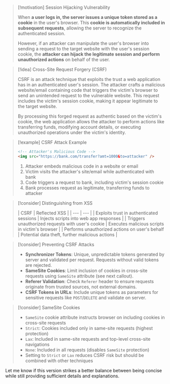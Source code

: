> [!motivation] Session Hijacking Vulnerability
>
> When **a user logs in, the server issues a unique token stored as a cookie** in the user's browser. This **cookie is automatically included in subsequent requests**, allowing the server to recognize the authenticated session.
>
> However, if an attacker can manipulate the user's browser into sending a request to the target website with the user's session cookie, the **attacker can hijack the legitimate session and perform unauthorized actions** on behalf of the user.

> [!idea] Cross-Site Request Forgery (CSRF)
>
> CSRF is an attack technique that exploits the trust a web application has in an authenticated user's session. The attacker crafts a malicious website/email containing code that triggers the victim's browser to send an unintended request to the vulnerable website. This request includes the victim's session cookie, making it appear legitimate to the target website.
>
> By processing this forged request as authentic based on the victim's cookie, the web application allows the attacker to perform actions like transferring funds, modifying account details, or executing unauthorized operations under the victim's identity.

> [!example] CSRF Attack Example
>
> ```html
> <!-- Attacker's Malicious Code -->
> <img src="https://bank.com/transfer?amt=1000&to=attacker" />
> ```
>
> 1. Attacker embeds malicious code in a website or email
> 2. Victim visits the attacker's site/email while authenticated with bank
> 3. Code triggers a request to bank, including victim's session cookie
> 4. Bank processes request as legitimate, transferring funds to attacker

> [!consider] Distinguishing from XSS
>
> | CSRF | Reflected XSS |
| --- | --- |
| Exploits trust in authenticated sessions | Injects scripts into web app responses |
| Triggers unauthorized requests with user's cookie | Executes malicious scripts in victim's browser |
| Performs unauthorized actions on user's behalf | Potential data theft, further malicious actions |

> [!consider] Preventing CSRF Attacks
>
> - **Synchronizer Tokens**: Unique, unpredictable tokens generated by server and validated per request. Requests without valid tokens are rejected.
> - **SameSite Cookies**: Limit inclusion of cookies in cross-site requests using `SameSite` attribute (see next callout).
> - **Referer Validation**: Check `Referer` header to ensure requests originate from trusted sources, not external domains.
> - **CSRF Tokens in URLs**: Include unique tokens as parameters for sensitive requests like `POST`/`DELETE` and validate on server.

> [!consider] SameSite Cookies
>
> - `SameSite` cookie attribute instructs browser on including cookies in cross-site requests
> - `Strict`: Cookies included only in same-site requests (highest protection)
> - `Lax`: Included in same-site requests and top-level cross-site navigations
> - `None`: Included in all requests (disables `SameSite` protection)
> - Setting to `Strict` or `Lax` reduces CSRF risk but should be combined with other techniques

Let me know if this version strikes a better balance between being concise while still providing sufficient details and explanations.